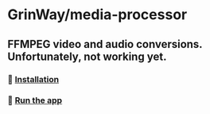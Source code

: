 GrinWay/media-processor
======

<h2>FFMPEG video and audio conversions. Unfortunately, not working yet.</h2>

### 🎈 [Installation](https://github.com/GrinWay/media-processor/blob/main/docs/installation.md)

### 🐘 [Run the app](https://github.com/GrinWay/media-processor/blob/main/docs/up.md)